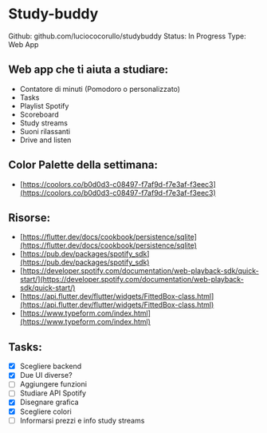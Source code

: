 # Study-buddy

Github: github.com/luciococorullo/studybuddy
Status: In Progress
Type: Web App

## Web app che ti aiuta a studiare:

- Contatore di minuti (Pomodoro o personalizzato)
- Tasks
- Playlist Spotify
- Scoreboard
- Study streams
- Suoni rilassanti
- Drive and listen

## Color Palette della settimana:

- [https://coolors.co/b0d0d3-c08497-f7af9d-f7e3af-f3eec3](https://coolors.co/b0d0d3-c08497-f7af9d-f7e3af-f3eec3)

## Risorse:

- [https://flutter.dev/docs/cookbook/persistence/sqlite](https://flutter.dev/docs/cookbook/persistence/sqlite)
- [https://pub.dev/packages/spotify_sdk](https://pub.dev/packages/spotify_sdk)
- [https://developer.spotify.com/documentation/web-playback-sdk/quick-start/](https://developer.spotify.com/documentation/web-playback-sdk/quick-start/)
- [https://api.flutter.dev/flutter/widgets/FittedBox-class.html](https://api.flutter.dev/flutter/widgets/FittedBox-class.html)
- [https://www.typeform.com/index.html](https://www.typeform.com/index.html)

## Tasks:

- [x]  Scegliere backend
- [x]  Due UI diverse?
- [ ]  Aggiungere funzioni
- [ ]  Studiare API Spotify
- [x]  Disegnare grafica
- [x]  Scegliere colori
- [ ]  Informarsi prezzi e info study streams
